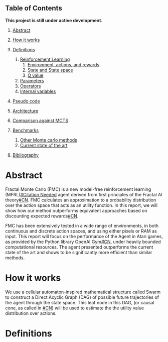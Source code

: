 ## Table of Contents

**This project is still under active development.**

1. [Abstract](#abstract)
2. [How it works](#how-it-works)
3. [Definitions](#definitions)
    1. [Reinforcement Learning](#inherited-from-rl)
        1.  [Environment, actions, and rewards](#environment)
        3.  [State and State space](#state-and-state-space)
        2.  [Q value](#q-value)
    2. [Parameters](#parameters)
    3. [Operators](#operators)
    4. [Internal variables](#internal-variables)
4. [Pseudo code](#pseudo-code)
5. [Architecture](#architecture)

6. [Comparison against MCTS](#installation)
7. [Benchmarks](#benchmarks)
    1. [Other Monte carlo methods](#other-monte-carlo-methods)
    2. [Current state of the art](#other-monte-carlo-methods)

8. [Bibliography](#bibliography)


# Abstract

Fractal Monte Carlo (FMC) is a new model-free reinforcement learning (MFRL)[#Citation Needed]()
agent derived from first principles of the Fractal AI theory[#CN](). FMC calculates an approximation
to a probability distribution over the action space that acts as an utility function. In this
report, we will show how our method outperforms equivalent approaches based on discounting expected
rewards[#CN]().
   
FMC has been extensively tested in a wide range of environments, in both continuous and discrete 
action spaces, and using either pixels or RAM as input. This report will focus on the performance
of the Agent in Atari games, as provided by the Python library OpenAI Gym[#CN](), under heavily
bounded computational resources. The agent presented outperforms the current state of the art
and shows to be significantly more efficient than similar methods.

# How it works

We use a cellular automaton-inspired mathematical structure called Swarm to construct a Direct
Acyclic Graph (DAG) of possible future trajectories of the agent through the state space. This leaf
node in this DAG, (or causal cone, as called in [#CN]()) will be used to estimate the the utility 
value distribution over actions.



# Definitions
